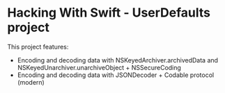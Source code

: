 # Hacking With Swift - UserDefaults project

This project features:
- Encoding and decoding data with NSKeyedArchiver.archivedData and NSKeyedUnarchiver.unarchiveObject + NSSecureCoding
- Encoding and decoding data with JSONDecoder + Codable protocol (modern)

